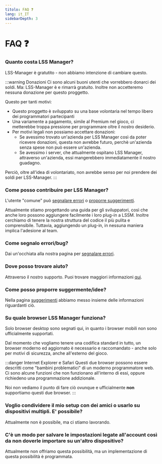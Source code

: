 ```yaml
---
titolo: FAQ ❓
lang: it_IT
sidebarDepth: 3
---
```


# FAQ ❓

### Quanto costa LSS Manager?
LSS-Manager è gratutito - non abbiamo intenzione di cambiare questo.

:::warning Donazioni
Ci sono alcuni buoni utenti che vorrebbero donarci dei soldi. Ma: LSS-Manager è e rimarrà gratuito. Inoltre non accetteremo nessuna donazione per questo proggetto.

Questo per tanti motivi:

* Questo proggetto è sviluppato su una base volontaria nel tempo libero dei programmatori partecipanti
* Una variamente a pagamento, simile al Premium nel gioco, ci metterebbe troppa pressione per programmare oltre il nostro desiderio.
* Per motivi legali non possiamo accettare donazioni:
    * Se avessimo trovato un'azienda per LSS Manager così da poter ricevere donazioni, questa non avrebbe futuro, perchè un'azienda senza spese non può essere un'azienda.
    * Se avessimo i server, che attualmente ospitano LSS Manager, attraverso un'azienda, essi mangerebbero immediatamente il nostro guadagno.

Perciò, oltre all'idea di volontariato, non avrebbe senso per noi prendere dei soldi per LSS-Manager.
:::

### Come posso contribuire per LSS Manager?
L'utente "comune" può [segnalare errori][errori] o [proporre suggerimenti][suggerimenti].

Attualmente stiamo progettando una guida per gli sviluppatori, così che anche loro possono aggiungere facilmente i loro plug-in a LSSM. Inoltre cerchiamo di tenere la nostra struttura del codice il più pulita e comprensibile. Tuttavia, aggiungendo un plug-in, in nessuna maniera implica l'adesione al team.

### Come segnalo errori/bug?
Dai un'occhiata alla nostra pagina per [segnalare errori][errori].

### Dove posso trovare aiuto?
Attraverso il nostro supporto. Puoi trovare maggiori informazioni [qui][supporto].

### Come posso proporre suggermente/idee?
Nella pagina [suggerimenti][suggerimenti] abbiamo messo insieme delle informazioni riguardanti ciò.

### Su quale browser LSS Manager funziona?
Solo browser desktop sono segnati qui, in quanto i browser mobili non sono ufficialmente supportati.

Dal momento che vogliamo tenere una codifica standard in tutto, un browser moderno ed aggiornato è necessario e raccomandato - anche solo per motivi di sicurezza, anche all'esterno del gioco.

<browser-support-table/>

:::danger Internet Explorer e Safari
Questi due browser possono essere descritti come "bambini problematici" di un moderno programmatore web. Ci sono alcune funzioni che non funzionano all'interno di essi, oppure richiedeno una programmazione addizionale.

Noi non vediamo il punto di fare ciò ovunque e ufficialmente **non** supportiamo questi due browser.
:::

### Voglio condividere il mio setup con dei amici o usarlo su dispositivi multipli. E' possibile?
Attualmente non è possibile, ma ci stiamo lavorando.

### C'è un modo per salvare le impostazioni legate all'account così da non doverle importare su un'altro dispositivo?
Attualmente non offriamo questa possibilità, ma un implementazione di questa possibilità è programmata.


[supporto]: support.md
[errori]: error_report.md
[suggerimenti]: suggestions.md
